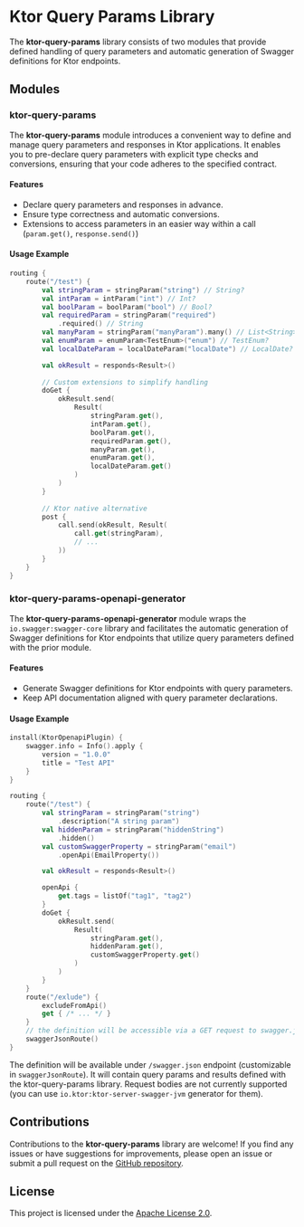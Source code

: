 # Ktor Query Params Library

The **ktor-query-params** library consists of two modules that provide defined handling of query parameters and automatic generation of Swagger definitions for Ktor endpoints.

## Modules

### ktor-query-params

The **ktor-query-params** module introduces a convenient way to define and manage query parameters and responses in Ktor applications. It enables you to pre-declare query parameters with explicit type checks and conversions, ensuring that your code adheres to the specified contract.

#### Features

- Declare query parameters and responses in advance.
- Ensure type correctness and automatic conversions.
- Extensions to access parameters in an easier way within a call (`param.get()`, `response.send()`)

#### Usage Example

```kotlin
routing {
    route("/test") {
        val stringParam = stringParam("string") // String?
        val intParam = intParam("int") // Int?
        val boolParam = boolParam("bool") // Bool?
        val requiredParam = stringParam("required")
            .required() // String
        val manyParam = stringParam("manyParam").many() // List<String>
        val enumParam = enumParam<TestEnum>("enum") // TestEnum?
        val localDateParam = localDateParam("localDate") // LocalDate?

        val okResult = responds<Result>()
        
        // Custom extensions to simplify handling
        doGet {
            okResult.send(
                Result(
                    stringParam.get(),
                    intParam.get(),
                    boolParam.get(),
                    requiredParam.get(),
                    manyParam.get(),
                    enumParam.get(),
                    localDateParam.get()
                )
            )
        }
        
        // Ktor native alternative
        post {
            call.send(okResult, Result(
                call.get(stringParam),
                // ...
            ))
        }
    }
}
```

### ktor-query-params-openapi-generator

The **ktor-query-params-openapi-generator** module wraps the `io.swagger:swagger-core` library and facilitates the automatic generation of Swagger definitions for Ktor endpoints that utilize query parameters defined with the prior module.

#### Features

- Generate Swagger definitions for Ktor endpoints with query parameters.
- Keep API documentation aligned with query parameter declarations.

#### Usage Example

```kotlin
install(KtorOpenapiPlugin) {
    swagger.info = Info().apply {
        version = "1.0.0"
        title = "Test API"
    }
}

routing {
    route("/test") {
        val stringParam = stringParam("string")
            .description("A string param")
        val hiddenParam = stringParam("hiddenString")
            .hidden()
        val customSwaggerProperty = stringParam("email")
            .openApi(EmailProperty())

        val okResult = responds<Result>()

        openApi {
            get.tags = listOf("tag1", "tag2")
        }
        doGet {
            okResult.send(
                Result(
                    stringParam.get(),
                    hiddenParam.get(),
                    customSwaggerProperty.get()
                )
            )
        }
    }
    route("/exlude") {
        excludeFromApi()
        get { /* ... */ }
    }
    // the definition will be accessible via a GET request to swagger.json
    swaggerJsonRoute()
}
```

The definition will be available under `/swagger.json` endpoint (customizable in `swaggerJsonRoute`).
It will contain query params and results defined with the ktor-query-params library.
Request bodies are not currently supported (you can use `io.ktor:ktor-server-swagger-jvm` generator for them).

## Contributions

Contributions to the **ktor-query-params** library are welcome! If you find any issues or have suggestions for improvements, please open an issue or submit a pull request on the [GitHub repository](https://github.com/Vladiatro/ktor-query-params).

## License

This project is licensed under the [Apache License 2.0](LICENSE).
